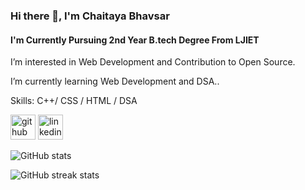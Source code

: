 ### Hi there 👋, I'm Chaitaya Bhavsar
#### I'm Currently Pursuing 2nd Year B.tech Degree From LJIET 
 I’m interested in Web Development and Contribution to Open Source.

 I’m currently learning Web Development and DSA..

Skills: C++/ CSS / HTML / DSA



[<img src='https://cdn.jsdelivr.net/npm/simple-icons@3.0.1/icons/github.svg' alt='github' height='40'>](https://github.com/Chaitanyabhavsar01)  [<img src='https://cdn.jsdelivr.net/npm/simple-icons@3.0.1/icons/linkedin.svg' alt='linkedin' height='40'>](https://www.linkedin.com/in/https://www.linkedin.com/in/chaitanya-bhavsar-3961831bb//)  

![GitHub stats](https://github-readme-stats.vercel.app/api?username=Chaitanyabhavsar01&show_icons=true)  

![GitHub streak stats](https://github-readme-streak-stats.herokuapp.com/?user=Chaitanyabhavsar01)  

